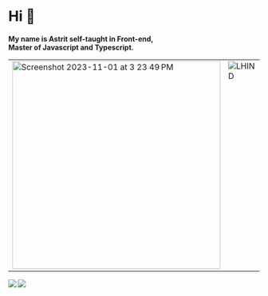 <h1>Hi 👋</h1>

<h4>My name is Astrit self-taught in Front-end, <br>Master of Javascript and Typescript.<br>
  <table>
  <tr>
    <td valign="top"><img width="417" alt="Screenshot 2023-11-01 at 3 23 49 PM" src="https://github.com/amarleku/amarleku/assets/15661025/058f28d1-24c7-41b9-8f42-c475988ad1ea"></td>
    <td valign="top">   <img src="https://www.lufthansa-industry-solutions.com/fileadmin/_processed_/c/9/csm_digitalize-odours-en-lhind_70a1af162f.jpg" alt="LHIND" />
  </td>
  </tr>
</table>
<div>
    <img align=top src="https://github-readme-stats.vercel.app/api/top-langs/?username=amarleku&layout=compact&show_icons=true&title_color=ffffff&icon_color=34abeb&text_color=daf7dc&bg_color=151515"/>
    <img align=top src="https://github-readme-stats.vercel.app/api?username=amarleku&show_icons=true&title_color=ffffff&icon_color=34abeb&text_color=daf7dc&bg_color=151515"/>
<div>
